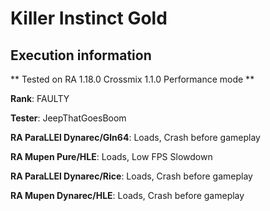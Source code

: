 # Killer Instinct Gold 

## Execution information

** Tested on RA 1.18.0 Crossmix 1.1.0 Performance mode **

**Rank**: FAULTY

**Tester**: JeepThatGoesBoom


**RA ParaLLEl Dynarec/Gln64**: Loads, Crash before gameplay

**RA Mupen Pure/HLE**: Loads, Low FPS Slowdown

**RA ParaLLEl Dynarec/Rice**: Loads, Crash before gameplay

**RA Mupen Dynarec/HLE**: Loads, Crash before gameplay